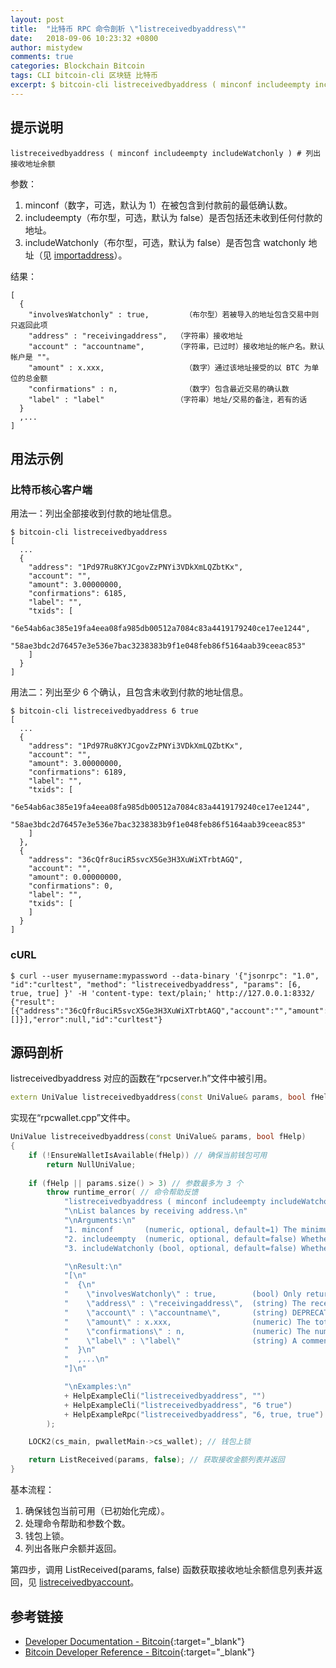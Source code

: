 ```yaml
---
layout: post
title:  "比特币 RPC 命令剖析 \"listreceivedbyaddress\""
date:   2018-09-06 10:23:32 +0800
author: mistydew
comments: true
categories: Blockchain Bitcoin
tags: CLI bitcoin-cli 区块链 比特币
excerpt: $ bitcoin-cli listreceivedbyaddress ( minconf includeempty includeWatchonly )
---
```

## 提示说明

```shell
listreceivedbyaddress ( minconf includeempty includeWatchonly ) # 列出接收地址余额
```

参数：
1. minconf（数字，可选，默认为 1）在被包含到付款前的最低确认数。
2. includeempty（布尔型，可选，默认为 false）是否包括还未收到任何付款的地址。
3. includeWatchonly（布尔型，可选，默认为 false）是否包含 watchonly 地址（见 [importaddress](/blog/2018/06/bitcoin-rpc-command-importaddress.html)）。

结果：
```shell
[
  {
    "involvesWatchonly" : true,        （布尔型）若被导入的地址包含交易中则只返回此项
    "address" : "receivingaddress",  （字符串）接收地址
    "account" : "accountname",       （字符串，已过时）接收地址的帐户名。默认帐户是 ""。
    "amount" : x.xxx,                  （数字）通过该地址接受的以 BTC 为单位的总金额
    "confirmations" : n,               （数字）包含最近交易的确认数
    "label" : "label"                （字符串）地址/交易的备注，若有的话
  }
  ,...
]
```

## 用法示例

### 比特币核心客户端

用法一：列出全部接收到付款的地址信息。

```shell
$ bitcoin-cli listreceivedbyaddress
[
  ...
  {
    "address": "1Pd97Ru8KYJCgovZzPNYi3VDkXmLQZbtKx",
    "account": "",
    "amount": 3.00000000,
    "confirmations": 6185,
    "label": "",
    "txids": [
      "6e54ab6ac385e19fa4eea08fa985db00512a7084c83a4419179240ce17ee1244", 
      "58ae3bdc2d76457e3e536e7bac3238383b9f1e048feb86f5164aab39ceeac853"
    ]
  }
]
```

用法二：列出至少 6 个确认，且包含未收到付款的地址信息。

```shell
$ bitcoin-cli listreceivedbyaddress 6 true
[
  ...
  {
    "address": "1Pd97Ru8KYJCgovZzPNYi3VDkXmLQZbtKx",
    "account": "",
    "amount": 3.00000000,
    "confirmations": 6189,
    "label": "",
    "txids": [
      "6e54ab6ac385e19fa4eea08fa985db00512a7084c83a4419179240ce17ee1244", 
      "58ae3bdc2d76457e3e536e7bac3238383b9f1e048feb86f5164aab39ceeac853"
    ]
  }, 
  {
    "address": "36cQfr8uciR5svcX5Ge3H3XuWiXTrbtAGQ",
    "account": "",
    "amount": 0.00000000,
    "confirmations": 0,
    "label": "",
    "txids": [
    ]
  }
]
```

### cURL

```shell
$ curl --user myusername:mypassword --data-binary '{"jsonrpc": "1.0", "id":"curltest", "method": "listreceivedbyaddress", "params": [6, true, true] }' -H 'content-type: text/plain;' http://127.0.0.1:8332/
{"result":[{"address":"36cQfr8uciR5svcX5Ge3H3XuWiXTrbtAGQ","account":"","amount":0.00000000,"confirmations":0,"label":"","txids":[]}],"error":null,"id":"curltest"}
```

## 源码剖析
listreceivedbyaddress 对应的函数在“rpcserver.h”文件中被引用。

```cpp
extern UniValue listreceivedbyaddress(const UniValue& params, bool fHelp); // 列出地址余额
```

实现在“rpcwallet.cpp”文件中。

```cpp
UniValue listreceivedbyaddress(const UniValue& params, bool fHelp)
{
    if (!EnsureWalletIsAvailable(fHelp)) // 确保当前钱包可用
        return NullUniValue;
    
    if (fHelp || params.size() > 3) // 参数最多为 3 个
        throw runtime_error( // 命令帮助反馈
            "listreceivedbyaddress ( minconf includeempty includeWatchonly)\n"
            "\nList balances by receiving address.\n"
            "\nArguments:\n"
            "1. minconf       (numeric, optional, default=1) The minimum number of confirmations before payments are included.\n"
            "2. includeempty  (numeric, optional, default=false) Whether to include addresses that haven't received any payments.\n"
            "3. includeWatchonly (bool, optional, default=false) Whether to include watchonly addresses (see 'importaddress').\n"

            "\nResult:\n"
            "[\n"
            "  {\n"
            "    \"involvesWatchonly\" : true,        (bool) Only returned if imported addresses were involved in transaction\n"
            "    \"address\" : \"receivingaddress\",  (string) The receiving address\n"
            "    \"account\" : \"accountname\",       (string) DEPRECATED. The account of the receiving address. The default account is \"\".\n"
            "    \"amount\" : x.xxx,                  (numeric) The total amount in " + CURRENCY_UNIT + " received by the address\n"
            "    \"confirmations\" : n,               (numeric) The number of confirmations of the most recent transaction included\n"
            "    \"label\" : \"label\"                (string) A comment for the address/transaction, if any\n"
            "  }\n"
            "  ,...\n"
            "]\n"

            "\nExamples:\n"
            + HelpExampleCli("listreceivedbyaddress", "")
            + HelpExampleCli("listreceivedbyaddress", "6 true")
            + HelpExampleRpc("listreceivedbyaddress", "6, true, true")
        );

    LOCK2(cs_main, pwalletMain->cs_wallet); // 钱包上锁

    return ListReceived(params, false); // 获取接收金额列表并返回
}
```

基本流程：
1. 确保钱包当前可用（已初始化完成）。
2. 处理命令帮助和参数个数。
3. 钱包上锁。
4. 列出各账户余额并返回。

第四步，调用 ListReceived(params, false) 函数获取接收地址余额信息列表并返回，见 [listreceivedbyaccount](/blog/2018/06/bitcoin-rpc-command-listreceivedbyaccount.html)。

## 参考链接

* [Developer Documentation - Bitcoin](https://bitcoin.org/en/developer-documentation){:target="_blank"}
* [Bitcoin Developer Reference - Bitcoin](https://bitcoin.org/en/developer-reference#listreceivedbyaddress){:target="_blank"}
